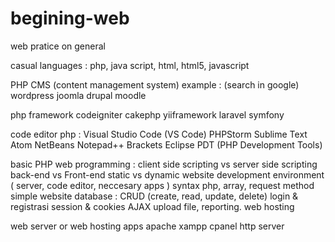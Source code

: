 # begining-web
web pratice on general

casual languages : php, java script, html, html5, javascript

PHP CMS (content management system) example : (search in google)
  wordpress
  joomla
  drupal
  moodle

php framework 
  codeigniter
  cakephp
  yiiframework
  laravel
  symfony

code editor php :
  Visual Studio Code (VS Code)
  PHPStorm
  Sublime Text
  Atom
  NetBeans
  Notepad++
  Brackets
  Eclipse PDT (PHP Development Tools)


basic PHP web programming :
  client side scripting vs server side scripting
  back-end vs Front-end
  static vs dynamic website
  development environment ( server, code editor, neccesary apps )
  syntax php, array, request method
  simple website
  database : CRUD (create, read, update, delete)
  login & registrasi
  session & cookies
  AJAX
  upload file, reporting.
  web hosting

web server or web hosting apps
  apache
  xampp
  cpanel
  http server
